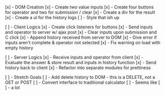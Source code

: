[x] - DOM Creation
    [x] - Create two value inputs
    [x] - Create four buttons for operator and two for submission / clear
    [x] - Create a div for the result
    [x] - Create a ul for the history logs
    [ ] - Style that ish up

[ ] - Client Logics
    [x] - Create click listeners for buttons
    [x] - Send inputs and operator to server w/ ajax post
    [x] - Clear inputs upon submission and C click
    [x] - Append history received from server to DOM
    [x] - Give error if inputs aren't complete & operator not selected
    [x] - Fix warning on load with empty history

[ ] - Server Logics
    [x] - Receive inputs and operator from client
    [x] - Evaluate the answer & store result and inputs in history function
    [x] - Send history back to client
    [x] - Refactor into separate modules for prettiness

[ ] - Stretch Goals
    [ ] - Add delete history to DOM - this is a DELETE, not a GET or POST
    [ ] - Convert interface to traditional calculator
        [ ] - Seems like
        [ ] - a lot
